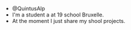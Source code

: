 - @QuintusAlp
- I'm a student a at 19 school Bruxelle.
- At the moment I just share my shool projects.
